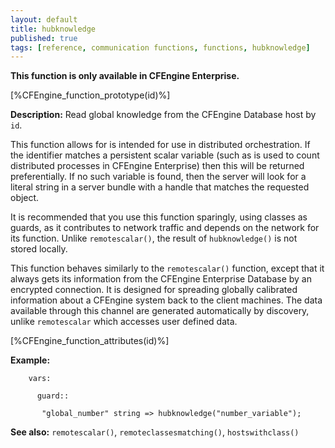 ```yaml
---
layout: default
title: hubknowledge
published: true
tags: [reference, communication functions, functions, hubknowledge]
---
```


**This function is only available in CFEngine Enterprise.**

[%CFEngine_function_prototype(id)%]

**Description:** Read global knowledge from the CFEngine Database host by 
`id`.

This function allows for is intended for use in distributed orchestration.
If the identifier matches a persistent scalar variable (such as is used to
count distributed processes in CFEngine Enterprise) then this will be returned
preferentially. If no such variable is found, then the server will look for a
literal string in a server bundle with a handle that matches the requested object.

It is recommended that you use this function sparingly, using classes as guards,
as it contributes to network traffic and depends on the network for its function.
Unlike `remotescalar()`, the result of `hubknowledge()` is not stored locally.

This function behaves similarly to the `remotescalar()` function, except that it 
always gets its information from the CFEngine Enterprise Database by an encrypted
connection. It is designed for spreading globally calibrated information about 
a CFEngine system back to the client machines. The data available through this 
channel are generated automatically by discovery, unlike `remotescalar` which 
accesses user defined data.


[%CFEngine_function_attributes(id)%]

**Example:**

```cf3
    vars:

      guard::

       "global_number" string => hubknowledge("number_variable");
```

**See also:** `remotescalar()`, `remoteclassesmatching()`, `hostswithclass()`

